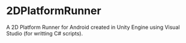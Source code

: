 # 2DPlatformRunner
A 2D Platform Runner for Android created in Unity Engine using Visual Studio (for writting C# scripts).

